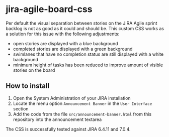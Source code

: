 # jira-agile-board-css

Per default the visual separation between stories on the JIRA Agile sprint backlog is not as good as it could and should be. This custom CSS works as a solution for this issue with the following adjustments:

* open stories are displayed with a blue background
* completed stories are displayed with a green background
* swimlanes that have no completion status are still displayed with a white background
* minimum height of tasks has been reduced to improve amount of visible stories on the board

## How to install

1. Open the System Administration of your JIRA installation
2. Locate the menu option `Announcement Banner` in the `User Interface` section
3. Add the code from the file `src/announcement-banner.html` from this repository into the announcement textarea

The CSS is successfully tested against JIRA 6.4.11 and 7.0.4.
